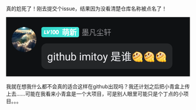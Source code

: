 真的尬死了！刚去提交个issue，结果因为没看清楚仓库名称被点名了！

![](1.png)

我就在想我什么都不会真的适合这样在github出现吗？我还计划之后把小青盒上传上去……可能在我看来小青盒是一个大项目，可是别人眼里可能只是个丁点的小项目。。。